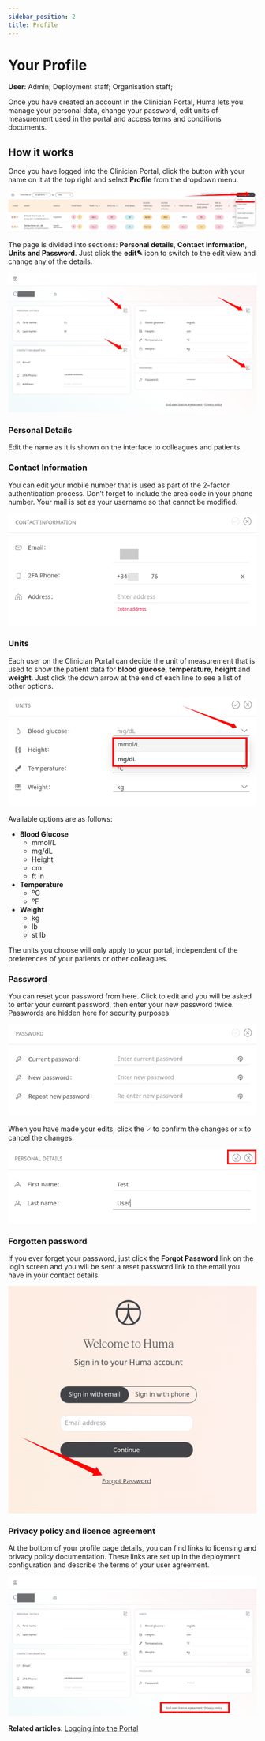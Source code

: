 ```yaml
---
sidebar_position: 2
title: Profile
---
```

# Your Profile
**User**: Admin; Deployment staff; Organisation staff;

Once you have created an account in the Clinician Portal, Huma lets you manage your personal data, change your password, edit units of measurement used in the portal and access terms and conditions documents.
## How it works​
Once you have logged into the Clinician Portal, click the button with your name on it at the top right and select **Profile** from the dropdown menu. 

![Profile Menu](./assets/YourProfile01.png)

The page is divided into sections: **Personal details**, **Contact information**, **Units and Password**. Just click the **edit✎** icon to switch to the edit view and change any of the details. 

![Edit button](./assets/YourProfile02.png)

### Personal Details
Edit the name as it is shown on the interface to colleagues and patients.

### Contact Information
You can edit your mobile number that is used as part of the 2-factor authentication process. Don’t forget to include the area code in your phone number. Your mail is set as your username so that cannot be modified.

![Contact Info](./assets/YourProfile03.png)

### Units
Each user on the Clinician Portal can decide the unit of measurement that is used to show the patient data for **blood glucose**, **temperature**, **height** and **weight**. Just click the down arrow at the end of each line to see a list of other options.

![Units](./assets/YourProfile04.png)

Available options are as follows:
- **Blood Glucose**
  - mmol/L
  - mg/dL
  - Height
  - cm
  - ft in
- **Temperature**
  - ºC
  - ºF
- **Weight**
  - kg
  - lb
  - st lb

The units you choose will only apply to your portal, independent of the preferences of your patients or other colleagues.
### Password
You can reset your password from here. Click to edit and you will be asked to enter your current password, then enter your new password twice. Passwords are hidden here for security purposes. 

![Password](./assets/YourProfile05.png)

When you have made your edits, click the 🗸 to confirm the changes or 𐄂 to cancel the changes.

![Conifrm or Cancel](./assets/YourProfile06.png)

### Forgotten password
If you ever forget your password, just click the **Forgot Password** link on the login screen and you will be sent a reset password link to the email you have in your contact details. 

![Forgot Password link](./assets/YourProfile07.png)

### Privacy policy and licence agreement
At the bottom of your profile page details, you can find links to licensing and privacy policy documentation. These links are set up in the deployment configuration and describe the terms of your user agreement.

![Privacy Policy link](./assets/YourProfile08.png)

**Related articles**: [Logging into the Portal](data-collection/clinician-portal/getting-started/logging-into-the-portal.md)
